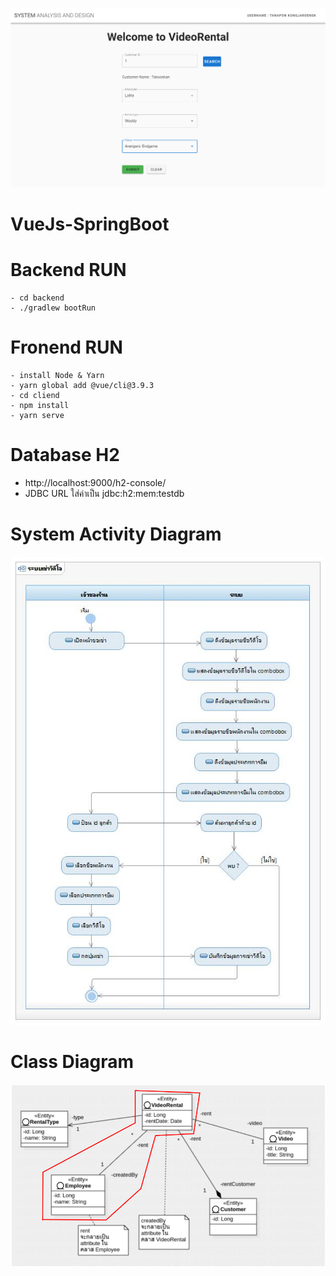 <p align="center">
  <img width="700" src="images/system.png">
</p>

# VueJs-SpringBoot

# Backend RUN
```
- cd backend
- ./gradlew bootRun
```

# Fronend RUN
```
- install Node & Yarn
- yarn global add @vue/cli@3.9.3
- cd cliend
- npm install
- yarn serve
```

# Database H2
- http://localhost:9000/h2-console/ 
- JDBC URL ใส่ค่าเป็น jdbc:h2:mem:testdb

# System Activity Diagram
<p align="center">
  <img width="600" src="images/System%20Activity%20Diagram.jpg">
</p>

# Class Diagram
<p align="center">
  <img width="800" src="images/Class%20Diagram.PNG">
</p>




